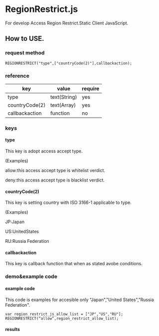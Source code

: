 # RegionRestrict.js
For develop Access Region Restrict.Static Client JavaScript.

## How to USE.
### request method
```
REGIONRESTRICT("type",["countryCode(2)"],callbackaction);
```
### reference
| key | value | require |
| --- | --- | --- |
| type | text(String) | yes |
| countryCode(2) | text(Array) | yes |
| callbackaction | function | no |
### keys

#### type
This key is adopt access accept type.

(Examples)

allow:this access accept type is whitelist verdict.

deny:this access accept type is blacklist verdict.

#### countryCode(2)
This key is setting country with ISO 3166-1 applicable to type.

(Examples)

JP:Japan

US:UnitedStates

RU:Russia Federation

#### callbackaction
This key is callback function that when as stated avobe conditions.

### demo&example code
#### example code
This code is examples for accesible only "Japan","United States","Russia Federation".
```
var region_restrict_js_allow_list = ["JP","US","RU"];
REGIONRESTRICT(“allow”,region_restrict_allow_list);
```
#### results
